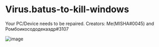 # Virus.batus-to-kill-windows
Your PC/Device needs to be repaired. Creators: Me(MISHA#0045) and Ромбоикосододекаэдр#3107

![image](https://user-images.githubusercontent.com/108226177/218279856-b75d7265-c1c8-4e26-be66-7a0d39992905.png)
